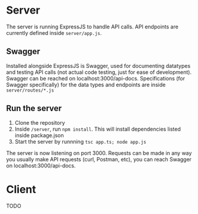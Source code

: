 <h1>Server</h1>
The server is running ExpressJS to handle API calls. API endpoints are currently defined inside <code>server/app.js</code>.
<h2>Swagger</h2>
Installed alongside ExpressJS is Swagger, used for documenting datatypes and testing API calls (not actual code testing, just for ease of development). Swagger can be reached on localhost:3000/api-docs.
Specifications (for Swagger specifically) for the data types and endpoints are inside <code>server/routes/*.js</code>

<h2>Run the server</h2>
<ol>
  <li>Clone the repository</li>
  <li>Inside <code>/server</code>, run <code>npm install</code>. This will install dependencies listed inside package.json</li>
  <li>Start the server by runnning <code>tsc app.ts; node app.js</code></li>
</ol>
The server is now listening on port 3000. Requests can be made in any way you usually make API requests (curl, Postman, etc), you can reach Swagger on localhost:3000/api-docs.

<h1>Client</h1>
TODO

